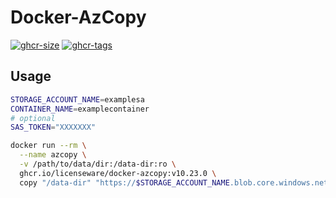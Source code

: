 # Docker-AzCopy

[![ghcr-size](https://ghcr-badge.egpl.dev/licenseware/docker-azcopy/size)](https://github.com/orgs/licenseware/packages/container/package/docker-azcopy)
[![ghcr-tags](https://ghcr-badge.egpl.dev/licenseware/docker-azcopy/latest_tag?label=latest-tag)](https://github.com/orgs/licenseware/packages/container/package/docker-azcopy)

## Usage

```bash
STORAGE_ACCOUNT_NAME=examplesa
CONTAINER_NAME=examplecontainer
# optional
SAS_TOKEN="XXXXXXX"

docker run --rm \
  --name azcopy \
  -v /path/to/data/dir:/data-dir:ro \
  ghcr.io/licenseware/docker-azcopy:v10.23.0 \
  copy "/data-dir" "https://$STORAGE_ACCOUNT_NAME.blob.core.windows.net/$CONTAINER_NAME/data-dir$SAS_TOKEN" --recursive
```

